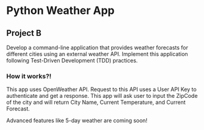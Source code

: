 # Python Weather App
## Project B
Develop a command-line application that provides weather forecasts for different cities using an external weather API. Implement this application following Test-Driven Development (TDD) practices.

### How it works?!
This app uses OpenWeather API. Request to this API uses a User API Key to authenticate and get a response.
This app will ask user to input the ZipCode of the city and will return City Name, Current Temperature, and Current Forecast.

Advanced features like 5-day weather are coming soon!